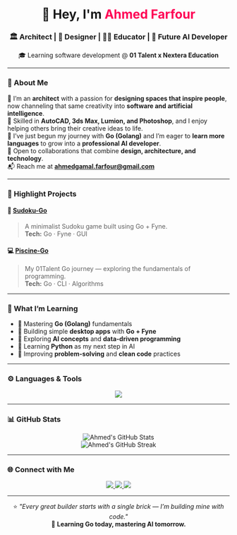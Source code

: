 <h1 align="center">👋 Hey, I'm <span style="color:#ff0055;">Ahmed Farfour</span></h1>

<h3 align="center">🏛️ Architect | 🎨 Designer | 👨‍🏫 Educator | 🤖 Future AI Developer</h3>

<p align="center">
  🎓 Learning software development @ <strong>01 Talent x Nextera Education</strong>  
</p>

---

### 🧭 About Me  

💫 I’m an **architect** with a passion for **designing spaces that inspire people**, now channeling that same creativity into **software and artificial intelligence**.  
🧱 Skilled in **AutoCAD, 3ds Max, Lumion, and Photoshop**, and I enjoy helping others bring their creative ideas to life.  
🚀 I’ve just begun my journey with **Go (Golang)** and I’m eager to **learn more languages** to grow into a **professional AI developer**.  
🤝 Open to collaborations that combine **design, architecture, and technology**.  
📬 Reach me at **ahmedgamal.farfour@gmail.com**

---

### 🧩 Highlight Projects  

#### 🧠 [Sudoku-Go](https://github.com/AhmedFarfour/sudoku-go)  
> A minimalist Sudoku game built using Go + Fyne.  
> **Tech:** Go · Fyne · GUI  

#### 💻 [Piscine-Go](https://github.com/AhmedFarfour/piscine-go)  
> My 01Talent Go journey — exploring the fundamentals of programming.  
> **Tech:** Go · CLI · Algorithms  

---

### 🌱 What I’m Learning  

- 📘 Mastering **Go (Golang)** fundamentals  
- 🧩 Building simple **desktop apps** with **Go + Fyne**  
- 🤖 Exploring **AI concepts** and **data-driven programming**  
- 🐍 Learning **Python** as my next step in AI  
- 🧠 Improving **problem-solving** and **clean code** practices  

---

### ⚙️ Languages & Tools  

<p align="center">
  <img src="https://skillicons.dev/icons?i=go,python,git,github,autocad,ps,figma,blender,vscode" />
</p>

---

### 📊 GitHub Stats  

<p align="center">
  <img src="https://github-readme-stats.vercel.app/api?username=AhmedFarfour&show_icons=true&theme=tokyonight" alt="Ahmed's GitHub Stats" />
  <br/>
  <img src="https://github-readme-streak-stats.herokuapp.com/?user=AhmedFarfour&theme=tokyonight" alt="Ahmed's GitHub Streak" />
</p>

---

### 🌐 Connect with Me  

<p align="center">
  <a href="mailto:ahmedgamal.farfour@gmail.com">
    <img src="https://img.shields.io/badge/Email-D14836?style=for-the-badge&logo=gmail&logoColor=white">
  </a>
  <a href="https://www.linkedin.com/in/ahmedfarfour">
    <img src="https://img.shields.io/badge/LinkedIn-0077B5?style=for-the-badge&logo=linkedin&logoColor=white">
  </a>
  <a href="https://github.com/AhmedFarfour">
    <img src="https://img.shields.io/badge/GitHub-181717?style=for-the-badge&logo=github&logoColor=white">
  </a>
</p>

---

<p align="center">
  ⭐ <em>"Every great builder starts with a single brick — I’m building mine with code."</em>  
  <br/>  
  🧩 <strong>Learning Go today, mastering AI tomorrow.</strong>
</p>

